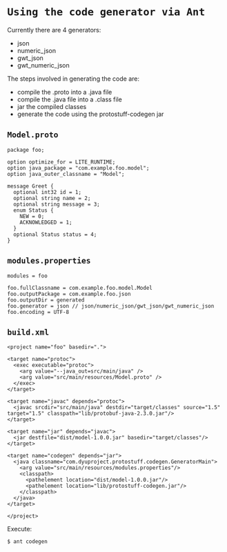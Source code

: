 # `Using the code generator via Ant` #

Currently there are 4 generators:
  * json
  * numeric\_json
  * gwt\_json
  * gwt\_numeric\_json

The steps involved in generating the code are:
  * compile the .proto into a .java file
  * compile the .java file into a .class file
  * jar the compiled classes
  * generate the code using the protostuff-codegen jar

## `Model.proto` ##
```
package foo;

option optimize_for = LITE_RUNTIME;
option java_package = "com.example.foo.model";
option java_outer_classname = "Model";

message Greet {
  optional int32 id = 1;
  optional string name = 2;
  optional string message = 3;
  enum Status {
    NEW = 0;
    ACKNOWLEDGED = 1;
  }
  optional Status status = 4;
}
```

## `modules.properties` ##
```
modules = foo

foo.fullClassname = com.example.foo.model.Model
foo.outputPackage = com.example.foo.json
foo.outputDir = generated
foo.generator = json // json/numeric_json/gwt_json/gwt_numeric_json
foo.encoding = UTF-8

```

## `build.xml` ##

```
<project name="foo" basedir=".">

<target name="protoc">
  <exec executable="protoc">
    <arg value="--java_out=src/main/java" />
    <arg value="src/main/resources/Model.proto" />
  </exec>
</target>

<target name="javac" depends="protoc">
  <javac srcdir="src/main/java" destdir="target/classes" source="1.5" target="1.5" classpath="lib/protobuf-java-2.3.0.jar"/>
</target>

<target name="jar" depends="javac">
  <jar destfile="dist/model-1.0.0.jar" basedir="target/classes"/>
</target>

<target name="codegen" depends="jar">
  <java classname="com.dyuproject.protostuff.codegen.GeneratorMain">
    <arg value="src/main/resources/modules.properties"/>
    <classpath>
      <pathelement location="dist/model-1.0.0.jar"/>
      <pathelement location="lib/protostuff-codegen.jar"/>
    </classpath>
  </java>
</target>

</project>
```

Execute:
```
$ ant codegen
```